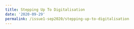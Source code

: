```yaml
---
title: Stepping Up To Digitalisation
date: '2020-09-29'
permalink: /issue1-sep2020/stepping-up-to-digitalisation
---
```




